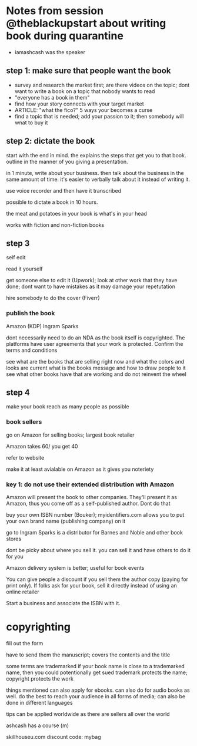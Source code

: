 # Notes from session @theblackupstart about writing book during quarantine

* iamashcash was the speaker


## step 1: make sure that people want the book

* survey and research the market first; are there videos on the topic;
dont want to write a book on a topic that nobody wants to read
* "everyone has a book in them"
* find how your story connects with your target market
* ARTICLE: "what the fico?"  5 ways your becomes a curse
* find a topic that is needed; add your passion to it; then somebody will wnat to buy it

## step 2: dictate the book

start with the end in mind. the explains the steps that get you to that book. outline in the
manner of you giving a presentation.

in 1 minute, write about your business. then talk about the business in the same amount of time.
it's easier to verbally talk about it instead of writing it.

use voice recorder and then have it transcribed

possible to dictate a book in 10 hours.

the meat and potatoes in your book is what's in your head

works with fiction and non-fiction books

## step 3

self edit

read it yourself

get someone else to edit it (Upwork); look at other work that they have done;
dont want to have mistakes as it may damage your repetutation

hire somebody to do the cover (Fiverr)

### publish the book
Amazon (KDP)
Ingram Sparks

dont necessarily need to do an NDA as the book itself is copyrighted.
The platforms have user agreements that your work is protected. Confirm the terms and conditions

see what are the books that are selling right now and what the colors and looks are current
what is the books message and how to draw people to it
see what other books have that are working and do not reinvent the wheel

## step 4

make your book reach as many people as possible

### book sellers

go on Amazon for selling books; largest book retailer

Amazon takes 60/ you get 40

refer to website

make it at least avialable on Amazon as it gives you noteriety

### key 1: do not use their extended distribution with Amazon

Amazon will present the book to other companies.  They'll present it as Amazon, thus you come off as
a self-published author. Dont do that

buy your own ISBN number (Bouker); myidentifiers.com
allows you to put your own brand name (publishing company) on it

go to Ingram Sparks is a distributor for Barnes and Noble and other book stores

dont be picky about where you sell it. you can sell it and have others to do it for you

Amazon delivery system is better; useful for book events

You can give people a discount if you sell them the author copy (paying for print only). If folks
ask for your book, sell it directly instead of using an online retailer

Start a business  and associate the ISBN with it.

# copyrighting

fill out the form

have to send them the manuscript; covers the contents and the title

some terms are trademarked
if your book name is close to a trademarked name, then you could potentionally get sued
trademark protects the name; copyright protects the work

things mentioned can also apply for ebooks. can also do for audio books as well.
do the best to reach your audience in all forms of media; can also be done in different languages

tips can be applied worldwide as there are sellers all over the world

ashcash has a course (m)

skillhouseu.com
discount code: mybag
